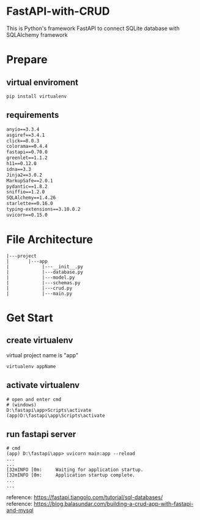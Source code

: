 # FastAPI-with-CRUD
This is Python's framework FastAPI to connect SQLite database with SQLAlchemy framework

# Prepare
## virtual enviroment
```
pip install virtualenv
```
## requirements
```txt
anyio==3.3.4
asgiref==3.4.1
click==8.0.3
colorama==0.4.4
fastapi==0.70.0
greenlet==1.1.2
h11==0.12.0
idna==3.3
Jinja2==3.0.2
MarkupSafe==2.0.1
pydantic==1.8.2
sniffio==1.2.0
SQLAlchemy==1.4.26
starlette==0.16.0
typing-extensions==3.10.0.2
uvicorn==0.15.0
```

# File Architecture
```
|---project
|       |---app
|            |---__init__.py
|            |---database.py
|            |---model.py
|            |---schemas.py
|            |---crud.py
|            |---main.py
```
# Get Start
## create virtualenv
virtual project name is "app"
```
virtualenv appName
```
## activate virtualenv
```
# open and enter cmd
# (windows)
D:\fastapi\app>Scripts\activate
(app)D:\fastapi\app\Scripts\activate
```
## run fastapi server
```
# cmd
(app) D:\fastapi\app> uvicorn main:app --reload
...
...
[32mINFO [0m:     Waiting for application startup.
[32mINFO [0m:     Application startup complete.
...
...
```

reference: https://fastapi.tiangolo.com/tutorial/sql-databases/ <br>
reference: https://blog.balasundar.com/building-a-crud-app-with-fastapi-and-mysql
